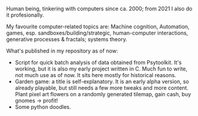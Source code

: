 Human being, tinkering with computers since ca. 2000;
from 2021 I also do it profesionally.

My favourite computer-related topics are: 
    Machine cognition,
    Automation,
    games, esp. sandboxes/building/strategic,
    human-computer interactions,
    generative processes & fractals;
    systems theory.

What's published in my repository as of now:
- Script for quick batch analysis of data obtained from Psytoolkit. It's working, but it is also my early project written in C. Much fun to write, not much use as of now. It sits here mostly for historical reasons.
- Garden game: a title is self-explanatory. It is an early alpha version, so already playable, but still needs a few more tweaks and more content. Plant pixel art flowers on a randomly generated tilemap, gain cash, buy gnomes -> profit!  
- Some python doodles. 
